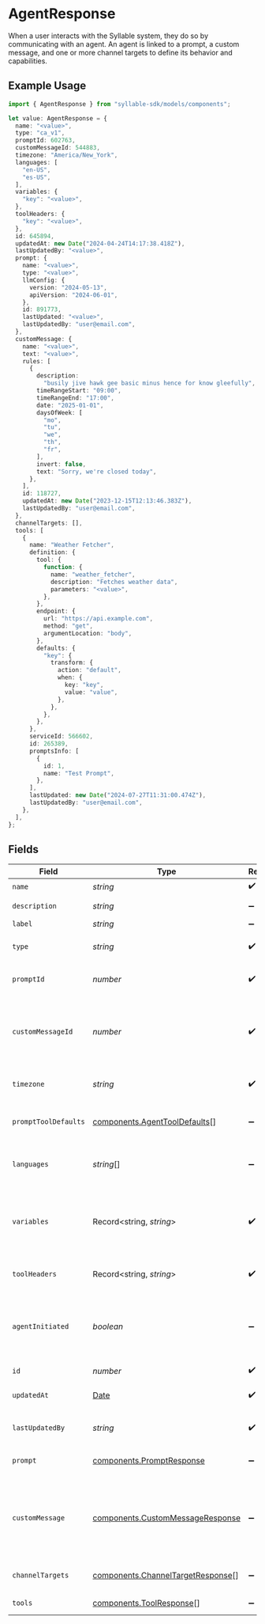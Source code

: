 # AgentResponse

When a user interacts with the Syllable system, they do so by communicating with an agent.
An agent is linked to a prompt, a custom message, and one or more channel targets to define its
behavior and capabilities.

## Example Usage

```typescript
import { AgentResponse } from "syllable-sdk/models/components";

let value: AgentResponse = {
  name: "<value>",
  type: "ca_v1",
  promptId: 602763,
  customMessageId: 544883,
  timezone: "America/New_York",
  languages: [
    "en-US",
    "es-US",
  ],
  variables: {
    "key": "<value>",
  },
  toolHeaders: {
    "key": "<value>",
  },
  id: 645894,
  updatedAt: new Date("2024-04-24T14:17:38.418Z"),
  lastUpdatedBy: "<value>",
  prompt: {
    name: "<value>",
    type: "<value>",
    llmConfig: {
      version: "2024-05-13",
      apiVersion: "2024-06-01",
    },
    id: 891773,
    lastUpdated: "<value>",
    lastUpdatedBy: "user@email.com",
  },
  customMessage: {
    name: "<value>",
    text: "<value>",
    rules: [
      {
        description:
          "busily jive hawk gee basic minus hence for know gleefully",
        timeRangeStart: "09:00",
        timeRangeEnd: "17:00",
        date: "2025-01-01",
        daysOfWeek: [
          "mo",
          "tu",
          "we",
          "th",
          "fr",
        ],
        invert: false,
        text: "Sorry, we're closed today",
      },
    ],
    id: 118727,
    updatedAt: new Date("2023-12-15T12:13:46.383Z"),
    lastUpdatedBy: "user@email.com",
  },
  channelTargets: [],
  tools: [
    {
      name: "Weather Fetcher",
      definition: {
        tool: {
          function: {
            name: "weather_fetcher",
            description: "Fetches weather data",
            parameters: "<value>",
          },
        },
        endpoint: {
          url: "https://api.example.com",
          method: "get",
          argumentLocation: "body",
        },
        defaults: {
          "key": {
            transform: {
              action: "default",
              when: {
                key: "key",
                value: "value",
              },
            },
          },
        },
      },
      serviceId: 566602,
      id: 265389,
      promptsInfo: [
        {
          id: 1,
          name: "Test Prompt",
        },
      ],
      lastUpdated: new Date("2024-07-27T11:31:00.474Z"),
      lastUpdatedBy: "user@email.com",
    },
  ],
};
```

## Fields

| Field                                                                                                             | Type                                                                                                              | Required                                                                                                          | Description                                                                                                       | Example                                                                                                           |
| ----------------------------------------------------------------------------------------------------------------- | ----------------------------------------------------------------------------------------------------------------- | ----------------------------------------------------------------------------------------------------------------- | ----------------------------------------------------------------------------------------------------------------- | ----------------------------------------------------------------------------------------------------------------- |
| `name`                                                                                                            | *string*                                                                                                          | :heavy_check_mark:                                                                                                | The agent name                                                                                                    |                                                                                                                   |
| `description`                                                                                                     | *string*                                                                                                          | :heavy_minus_sign:                                                                                                | The agent description                                                                                             |                                                                                                                   |
| `label`                                                                                                           | *string*                                                                                                          | :heavy_minus_sign:                                                                                                | The agent label                                                                                                   |                                                                                                                   |
| `type`                                                                                                            | *string*                                                                                                          | :heavy_check_mark:                                                                                                | The agent type. Can be an arbitrary string                                                                        | ca_v1                                                                                                             |
| `promptId`                                                                                                        | *number*                                                                                                          | :heavy_check_mark:                                                                                                | ID of the prompt associated with the agent                                                                        |                                                                                                                   |
| `customMessageId`                                                                                                 | *number*                                                                                                          | :heavy_check_mark:                                                                                                | ID of the custom message that should be delivered at the beginning of a conversation with the agent               |                                                                                                                   |
| `timezone`                                                                                                        | *string*                                                                                                          | :heavy_check_mark:                                                                                                | The time zone in which the agent operates                                                                         | America/New_York                                                                                                  |
| `promptToolDefaults`                                                                                              | [components.AgentToolDefaults](../../models/components/agenttooldefaults.md)[]                                    | :heavy_minus_sign:                                                                                                | User-configured parameter values for the agent's tools                                                            |                                                                                                                   |
| `languages`                                                                                                       | *string*[]                                                                                                        | :heavy_minus_sign:                                                                                                | BCP 47 codes of languages the agent supports                                                                      | [<br/>"en-US",<br/>"es-US"<br/>]                                                                                  |
| `variables`                                                                                                       | Record<string, *string*>                                                                                          | :heavy_check_mark:                                                                                                | Custom context variables for the conversation session. Keys should be prefixed with "vars.".                      |                                                                                                                   |
| `toolHeaders`                                                                                                     | Record<string, *string*>                                                                                          | :heavy_check_mark:                                                                                                | Optional headers to include in tool calls for agent.                                                              |                                                                                                                   |
| `agentInitiated`                                                                                                  | *boolean*                                                                                                         | :heavy_minus_sign:                                                                                                | Whether the agent initiates conversation with a user after the custom_message is delivered                        |                                                                                                                   |
| `id`                                                                                                              | *number*                                                                                                          | :heavy_check_mark:                                                                                                | The agent ID                                                                                                      |                                                                                                                   |
| `updatedAt`                                                                                                       | [Date](https://developer.mozilla.org/en-US/docs/Web/JavaScript/Reference/Global_Objects/Date)                     | :heavy_check_mark:                                                                                                | Timestamp of most recent update                                                                                   |                                                                                                                   |
| `lastUpdatedBy`                                                                                                   | *string*                                                                                                          | :heavy_check_mark:                                                                                                | Email of the user who last updated the agent                                                                      |                                                                                                                   |
| `prompt`                                                                                                          | [components.PromptResponse](../../models/components/promptresponse.md)                                            | :heavy_minus_sign:                                                                                                | The prompt associated with the agent.                                                                             |                                                                                                                   |
| `customMessage`                                                                                                   | [components.CustomMessageResponse](../../models/components/custommessageresponse.md)                              | :heavy_minus_sign:                                                                                                | The custom message associated with the agent. Will be delivered as a greeting at the beginning of a conversation. |                                                                                                                   |
| `channelTargets`                                                                                                  | [components.ChannelTargetResponse](../../models/components/channeltargetresponse.md)[]                            | :heavy_minus_sign:                                                                                                | Channel targets associated with the agent                                                                         |                                                                                                                   |
| `tools`                                                                                                           | [components.ToolResponse](../../models/components/toolresponse.md)[]                                              | :heavy_minus_sign:                                                                                                | Tools associated with the agent                                                                                   |                                                                                                                   |